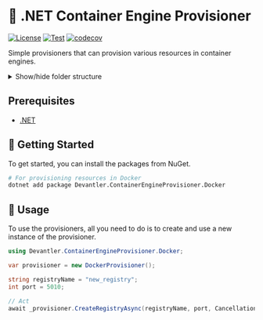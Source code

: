 # 🐳 .NET Container Engine Provisioner

[![License](https://img.shields.io/badge/License-Apache_2.0-blue.svg)](https://opensource.org/licenses/Apache-2.0)
[![Test](https://github.com/devantler-tech/dotnet-container-engine-provisioner/actions/workflows/test.yaml/badge.svg)](https://github.com/devantler-tech/dotnet-container-engine-provisioner/actions/workflows/test.yaml)
[![codecov](https://codecov.io/gh/devantler-tech/dotnet-container-engine-provisioner/graph/badge.svg?token=RhQPb4fE7z)](https://codecov.io/gh/devantler-tech/dotnet-container-engine-provisioner)

Simple provisioners that can provision various resources in container engines.

<details>
  <summary>Show/hide folder structure</summary>

<!-- readme-tree start -->
```
.
├── .github
│   └── workflows
├── src
│   ├── Devantler.ContainerEngineProvisioner.Core
│   └── Devantler.ContainerEngineProvisioner.Docker
└── tests
    └── Devantler.ContainerEngineProvisioner.Docker.Tests
        └── DockerProvisionerTests

9 directories
```
<!-- readme-tree end -->

</details>

## Prerequisites

- [.NET](https://dotnet.microsoft.com/en-us/)

## 🚀 Getting Started

To get started, you can install the packages from NuGet.

```bash
# For provisioning resources in Docker
dotnet add package Devantler.ContainerEngineProvisioner.Docker
```

## 📝 Usage

To use the provisioners, all you need to do is to create and use a new instance of the provisioner.

```csharp
using Devantler.ContainerEngineProvisioner.Docker;

var provisioner = new DockerProvisioner();

string registryName = "new_registry";
int port = 5010;

// Act
await _provisioner.CreateRegistryAsync(registryName, port, CancellationToken.None);
```
